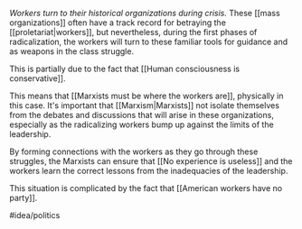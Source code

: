 *Workers turn to their historical organizations during crisis.* These [[mass organizations]] often have a track record for betraying the [[proletariat|workers]], but nevertheless, during the first phases of radicalization, the workers will turn to these familiar tools for guidance and as weapons in the class struggle. 

This is partially due to the fact that [[Human consciousness is conservative]]. 

This means that [[Marxists must be where the workers are]], physically in this case. It's important that [[Marxism|Marxists]] not isolate themselves from the debates and discussions that will arise in these organizations, especially as the radicalizing workers bump up against the limits of the leadership. 

By forming connections with the workers as they go through these struggles, the Marxists can ensure that [[No experience is useless]] and the workers learn the correct lessons from the inadequacies of the leadership. 

This situation is complicated by the fact that [[American workers have no party]]. 

#idea/politics 